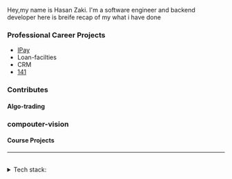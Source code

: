 Hey,my name is Hasan Zaki. I'm a software engineer and backend developer here is breife recap of my what i have done


### Professional Career Projects
- [IPay](https://github.com/Hasanzakii/Ipay.git)
- Loan-facilties
- CRM
- [141](https://141.ir/)


### Contributes


#### Algo-trading



### compouter-vision


#### Course Projects



---
<br>
<details>
<summary>
   Tech stack:
</summary>
   <br>
   <a href="https://skillicons.dev">
    <img src="https://skillicons.dev/icons?i=php,laravel,c#" />
  </a
</details>
<br>
